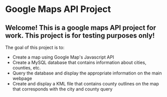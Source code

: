 Google Maps API Project
======

## Welcome! This is a google maps API project for work. This project is for testing purposes only!

The goal of this project is to:
- Create a map using Google Map's Javascript API
- Create a MySQL database that contains information about cities, counties, etc.
- Query the database and display the appropriate information on the main webpage
- Create and display a KML file that contains county outlines on the map that corresponds with the city and county query
